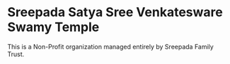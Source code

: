 # Sreepada Satya Sree Venkatesware Swamy Temple
This is a Non-Profit organization managed entirely by Sreepada Family Trust.

